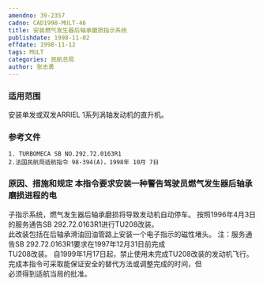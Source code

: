 ```yaml
---
amendno: 39-2357  
cadno: CAD1998-MULT-46  
title: 安装燃气发生器后轴承磨损指示系统  
publishdate: 1998-11-02  
effdate: 1998-11-12  
tags: MULT  
categories: 民航总局  
author: 张志勇  
---
```

  
### 适用范围  
安装单发或双发ARRIEL 1系列涡轴发动机的直升机。  
  
<!--more-->  
### 参考文件  
    1. TURBOMECA SB NO.292.72.0163R1  
    2.法国民航局适航指令 98-394(A)，1998年 10月 7日  
  
### 原因、措施和规定 本指令要求安装一种警告驾驶员燃气发生器后轴承磨损进程的电  
子指示系统，燃气发生器后轴承磨损将导致发动机自动停车。     按照1996年4月3日的服务通告SB 292.72.0163R1进行TU208改装。  
此改装包括在后轴承滑油回油管路上安装一个电子指示的磁性堵头。     注：服务通告SB 292.72.0163R1要求在1997年12月31日前完成  
TU208改装。 自1999年1月17日起，禁止使用未完成TU208改装的发动机飞行。     完成本指令可采取能保证安全的替代方法或调整完成的时间，但  
必须得到适航当局的批准。  
